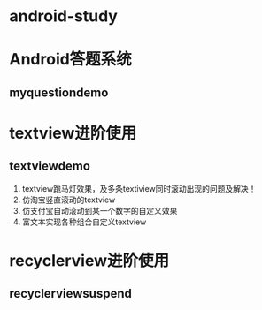 # android-study


# Android答题系统   


## myquestiondemo

# textview进阶使用

## textviewdemo

 1. textview跑马灯效果，及多条textiview同时滚动出现的问题及解决！
 2. 仿淘宝竖直滚动的textview
 3. 仿支付宝自动滚动到某一个数字的自定义效果
 4. 富文本实现各种组合自定义textview
 
 # recyclerview进阶使用

## recyclerviewsuspend


